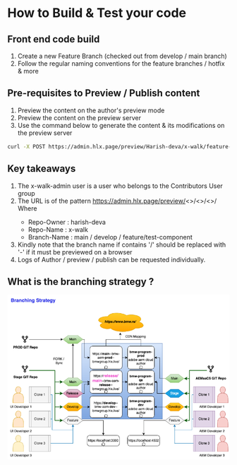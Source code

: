 # How to Build & Test your code

## Front end code build

1. Create a new Feature Branch (checked out from develop / main branch) 
1. Follow the regular naming conventions for the feature branches / hotfix & more

## Pre-requisites to Preview / Publish content

1. Preview the content on the author's preview mode
1. Preview the content on the preview server 
1. Use the command below to generate the content & its modifications on the preview server

```sh
curl -X POST https://admin.hlx.page/preview/Harish-deva/x-walk/feature-image-text/ -u xwalk-admin:JdAhR9hHeb5g8wK
```

## Key takeaways

1. The x-walk-admin user is a user who belongs to the Contributors User group 
1. The URL is of the pattern https://admin.hlx.page/preview/<<Repo-Owner>>/<<Repo-Name>>/<<Branch-Name>>/
    Where 
    - Repo-Owner : harish-deva  
    - Repo-Name : x-walk
    - Branch-Name : main / develop / feature/test-component
1. Kindly note that the branch name if contains '/' should be replaced with '-' if it must be previewed on a browser
1. Logs of Author / preview / publish can be requested individually.

## What is the branching strategy ?

![image](../resources/branching_strategy_3_repos.png)


